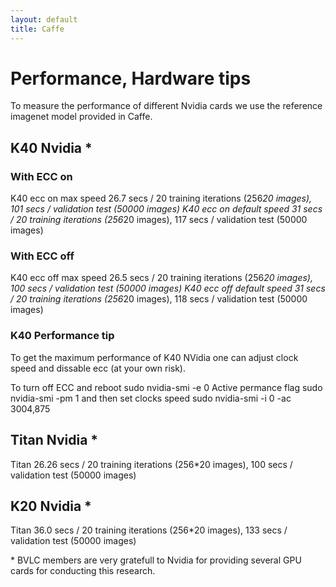 ```yaml
---
layout: default
title: Caffe
---
```


# Performance, Hardware tips

To measure the performance of different Nvidia cards we use the reference imagenet model provided in Caffe.

## K40 Nvidia \*
 
### With ECC on

K40 ecc on max speed 26.7 secs / 20 training iterations (256*20 images), 101 secs / validation test (50000 images)
K40 ecc on default speed 31 secs / 20 training iterations (256*20 images), 117 secs / validation test (50000 images)

### With ECC off

K40 ecc off max speed 26.5 secs / 20 training iterations (256*20 images), 100 secs / validation test (50000 images)
K40 ecc off default speed 31 secs / 20 training iterations (256*20 images), 118 secs / validation test (50000 images)

### K40 Performance tip

To get the maximum performance of K40 NVidia one can adjust clock speed and dissable ecc (at your own risk).

To turn off ECC and reboot
	sudo nvidia-smi -e 0
Active permance flag
	sudo nvidia-smi -pm 1
and then set clocks speed
	sudo nvidia-smi -i 0 -ac 3004,875 


## Titan Nvidia \*

Titan 26.26 secs / 20 training iterations (256*20 images), 100 secs / validation test (50000 images)

## K20 Nvidia \*

Titan 36.0 secs / 20 training iterations (256*20 images), 133 secs / validation test (50000 images)

\* BVLC members are very gratefull to Nvidia for providing several GPU cards for conducting this research.